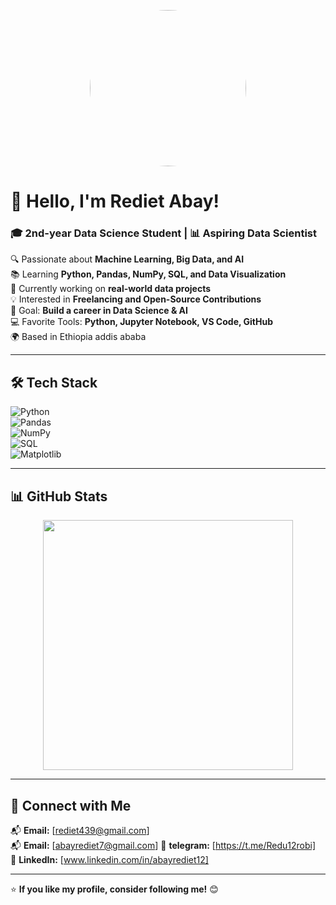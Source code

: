 
<p align="center">
  <img src="https://images.unsplash.com/photo-1551288049-bebda4e38f71?w=500&auto=format&fit=crop&q=60&ixlib=rb-4.0.3&ixid=M3wxMjA3fDB8MHxzZWFyY2h8M3x8ZGF0YSUyMHNjaWVuY2V8ZW58MHx8MHx8fDA%3D" width="250" height="250" style="border-radius:80%;" />
</p>

# 👋 Hello, I'm Rediet Abay!  
### 🎓 2nd-year Data Science Student | 📊 Aspiring Data Scientist  

🔍 Passionate about **Machine Learning, Big Data, and AI**  
📚 Learning **Python, Pandas, NumPy, SQL, and Data Visualization**  
🌱 Currently working on **real-world data projects**  
💡 Interested in **Freelancing and Open-Source Contributions**  
🎯 Goal: **Build a career in Data Science & AI**  
💻 Favorite Tools: **Python, Jupyter Notebook, VS Code, GitHub**  
🌍 Based in Ethiopia addis ababa  

---

## 🛠 Tech Stack  
![Python](https://img.shields.io/badge/Python-3776AB?style=for-the-badge&logo=python&logoColor=white)  
![Pandas](https://img.shields.io/badge/Pandas-150458?style=for-the-badge&logo=pandas&logoColor=white)  
![NumPy](https://img.shields.io/badge/Numpy-013243?style=for-the-badge&logo=numpy&logoColor=white)  
![SQL](https://img.shields.io/badge/SQL-4479A1?style=for-the-badge&logo=mysql&logoColor=white)  
![Matplotlib](https://img.shields.io/badge/Matplotlib-11557C?style=for-the-badge&logo=matplotlib&logoColor=white)  

---

## 📊 GitHub Stats  
<p align="center">
  <img src="https://github-readme-streak-stats.herokuapp.com/?user=YourUsername&theme=tokyonight" width="400"/>
</p>

---

## 🚀 Connect with Me  
📬 **Email:** [rediet439@gmail.com]  
📬 **Email:** [abayrediet7@gmail.com] 
🔗 **telegram:** [https://t.me/Redu12robi]  
💼 **LinkedIn:** [www.linkedin.com/in/abayrediet12]  

---

⭐ **If you like my profile, consider following me!** 😊
